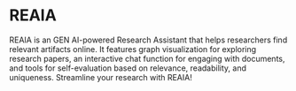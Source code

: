 # REAIA
REAIA is an GEN AI-powered Research Assistant that helps researchers find relevant artifacts online. It features graph visualization for exploring research papers, an interactive chat function for engaging with documents, and tools for self-evaluation based on relevance, readability, and uniqueness. Streamline your research with REAIA!

